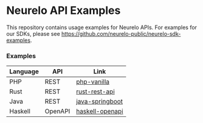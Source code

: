 # Neurelo API Examples

This repository contains usage examples for Neurelo APIs. For examples for our SDKs, please see https://github.com/neurelo-public/neurelo-sdk-examples.

### Examples

| Language | API     | Link                                |
| -------- | ------- | ----------------------------------- |
| PHP      | REST    | [php-vanilla](/php/vanilla)         |
| Rust     | REST    | [rust-rest-api](/rust-rest-api)     |
| Java     | REST    | [java-springboot](/java/springboot) |
| Haskell  | OpenAPI | [haskell-openapi](/haskell-openapi) |
